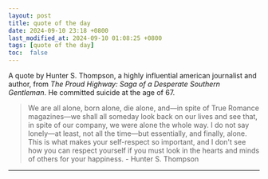 ```yaml
---
layout: post
title: quote of the day
date: 2024-09-10 23:18 +0800
last_modified_at: 2024-09-10 01:08:25 +0800
tags: [quote of the day]
toc:  false
---
```


A quote by Hunter S. Thompson, a highly influential american journalist and author, from <cite>The Proud Highway: Saga of a Desperate Southern Gentleman</cite>. He committed suicide at the age of 67.

> We are all alone, born alone, die alone, and—in spite of True Romance magazines—we shall all someday look back on our lives and see that, in spite of our company, we were alone the whole way. I do not say lonely—at least, not all the time—but essentially, and finally, alone. This is what makes your self-respect so important, and I don't see how you can respect yourself if you must look in the hearts and minds of others for your happiness. - Hunter S. Thompson

-----

[^fn-sample_footnote]: Return to top.
